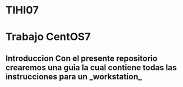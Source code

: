 # TIHI07
<h1>Trabajo CentOS7
<h2>Introduccion
  Con el presente repositorio crearemos una guia la cual contiene todas las instrucciones para un _workstation_
